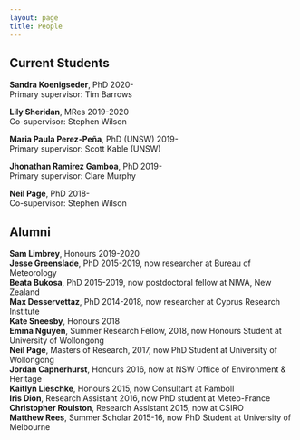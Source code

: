 ```yaml
---
layout: page
title: People
---
```


## Current Students

**Sandra Koenigseder**, PhD 2020-<br/>
       Primary supervisor: Tim Barrows
       
**Lily Sheridan**, MRes 2019-2020<br/>
       Co-supervisor: Stephen Wilson
       
**Maria Paula Perez-Peña**, PhD (UNSW) 2019-<br/>
       Primary supervisor: Scott Kable (UNSW)
       
**Jhonathan Ramirez Gamboa**, PhD 2019-<br/>
       Primary supervisor: Clare Murphy
       
**Neil Page**, PhD 2018-<br/>
       Co-supervisor: Stephen Wilson

## Alumni

**Sam Limbrey**, Honours 2019-2020<br/>
**Jesse Greenslade**, PhD 2015-2019, now researcher at Bureau of Meteorology<br/>
**Beata Bukosa**, PhD 2015-2019, now postdoctoral fellow at NIWA, New Zealand<br/>
**Max Desservettaz**, PhD 2014-2018, now researcher at Cyprus Research Institute<br/>
**Kate Sneesby**, Honours 2018<br/>
**Emma Nguyen**, Summer Research Fellow, 2018, now Honours Student at University of Wollongong<br/>
**Neil Page**, Masters of Research, 2017, now PhD Student at University of Wollongong<br/>
**Jordan Capnerhurst**, Honours 2016, now at NSW Office of Environment & Heritage<br/>
**Kaitlyn Lieschke**, Honours 2015, now Consultant at Ramboll<br/>
**Iris Dion**, Research Assistant 2016, now PhD student at Meteo-France<br/>
**Christopher Roulston**, Research Assistant 2015, now at CSIRO<br/>
**Matthew Rees**, Summer Scholar 2015-16, now PhD Student at University of Melbourne
